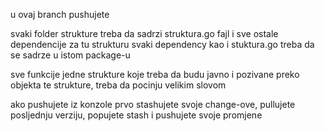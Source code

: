 
u ovaj branch pushujete

svaki folder strukture treba da sadrzi struktura.go fajl i sve ostale dependencije za tu strukturu
svaki dependency kao i stuktura.go treba da se sadrze u istom package-u

sve funkcije jedne strukture koje treba da budu javno i pozivane preko objekta te strukture, treba da pocinju velikim
slovom

ako pushujete iz konzole prvo stashujete svoje change-ove, pullujete posljednju verziju, popujete stash i pushujete
svoje promjene